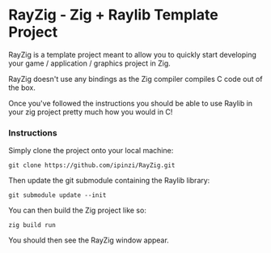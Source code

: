 # RayZig - Zig + Raylib Template Project

RayZig is a template project meant to allow you to quickly start developing your game / application / graphics project in Zig.

RayZig doesn't use any bindings as the Zig compiler compiles C code out of the box.

Once you've followed the instructions you should be able to use Raylib in your zig project pretty much how you would in C!

### Instructions

Simply clone the project onto your local machine:

```git clone https://github.com/ipinzi/RayZig.git```

Then update the git submodule containing the Raylib library:

```git submodule update --init```

You can then build the Zig project like so:

```zig build run```

You should then see the RayZig window appear.
